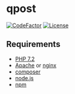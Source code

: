 # qpost

[![CodeFactor](https://www.codefactor.io/repository/github/qpost/qpost/badge)](https://www.codefactor.io/repository/github/qpost/qpost)
[![License](https://img.shields.io/github/license/qpost/qpost.svg)](https://github.com/qpost/qpost)

## Requirements
- [PHP 7.2](https://php.net/)
- [Apache](https://httpd.apache.org/) or [nginx](https://nginx.org/)
- [composer](https://getcomposer.org)
- [node.js](https://nodejs.org)
- [npm](https://www.npmjs.com/)